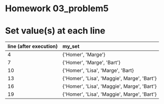# Homework 03_problem5

# Set value(s) at each line

| line (after execution) | my_set      |
|:-----|:------------|
| 4  | {'Homer', 'Marge'}         |
| 7  | {'Homer', 'Marge', 'Bart'}          |
| 10  | {'Homer', 'Lisa', 'Marge', 'Bart}          |
| 13  | {'Homer', 'Lisa', 'Maggie', Marge', 'Bart'}          |
| 16  | {'Homer', 'Lisa', 'Maggie', Marge', 'Bart'}          |
| 19  | {'Homer', 'Lisa', 'Maggie', Marge', 'Bart'}          |